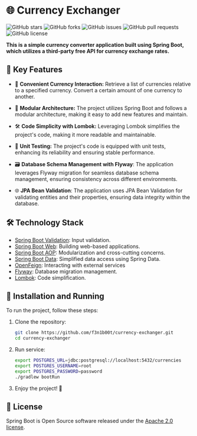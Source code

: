 # 🌐 Currency Exchanger

![GitHub stars](https://img.shields.io/github/stars/f3n1b00t/currency-exchanger?style=social)
![GitHub forks](https://img.shields.io/github/forks/f3n1b00t/currency-exchanger?style=social)
![GitHub issues](https://img.shields.io/github/issues/f3n1b00t/currency-exchanger)
![GitHub pull requests](https://img.shields.io/github/issues-pr/f3n1b00t/currency-exchanger)
![GitHub license](https://img.shields.io/github/license/f3n1b00t/currency-exchanger)

**This is a simple currency converter application built using Spring Boot, which utilizes a third-party free API for currency exchange rates.**

## 🚀 Key Features

- 🌟 **Convenient Currency Interaction:** Retrieve a list of currencies relative to a specified currency. Convert a certain amount of one currency to another.

- 🧩 **Modular Architecture:** The project utilizes Spring Boot and follows a modular architecture, making it easy to add new features and maintain.

- 🛠️ **Code Simplicity with Lombok:** Leveraging Lombok simplifies the project's code, making it more readable and maintainable.

- 🧪 **Unit Testing:** The project's code is equipped with unit tests, enhancing its reliability and ensuring stable performance.

- 🗃️ **Database Schema Management with Flyway**: The application leverages Flyway migration for seamless database schema management, ensuring consistency across different environments.

- 🌐 **JPA Bean Validation**: The application uses JPA Bean Validation for validating entities and their properties, ensuring data integrity within the database.

## 🛠️ Technology Stack
- [Spring Boot Validation](https://spring.io/guides/gs/validating-form-input/): Input validation.
- [Spring Boot Web](https://spring.io/guides/gs/serving-web-content/): Building web-based applications.
- [Spring Boot AOP](https://spring.io/guides/gs/aspect-oriented-programming/): Modularization and cross-cutting concerns.
- [Spring Boot Data](https://spring.io/guides/gs/accessing-data/): Simplified data access using Spring Data.
- [OpenFeign](https://github.com/OpenFeign/feign): Interacting with external services
- [Flyway](https://flywaydb.org/): Database migration management.
- [Lombok](https://projectlombok.org/): Code simplification.
## 🏁 Installation and Running

To run the project, follow these steps:

1. Clone the repository:
   ```bash
   git clone https://github.com/f3n1b00t/currency-exchanger.git
   cd currency-exchanger
   ```
2. Run service:
   ```bash
   export POSTGRES_URL=jdbc:postgresql://localhost:5432/currencies
   export POSTGRES_USERNAME=root
   export POSTGRES_PASSWORD=password
   ./gradlew bootRun 
   ```
3. Enjoy the project! 🎉

## 📄 License
Spring Boot is Open Source software released under the [Apache 2.0 license](https://www.apache.org/licenses/LICENSE-2.0.html).